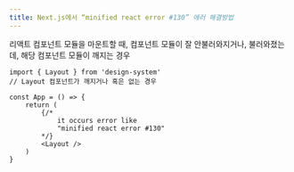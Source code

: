 ```yaml
---
title: Next.js에서 “minified react error #130” 에러 해결방법
---
```


리액트 컴포넌트 모듈을 마운트할 때, 컴포넌트 모듈이 잘 안불러와지거나, 불러와졌는데, 해당 컴포넌트 모듈이 깨지는 경우

```tsx
import { Layout } from 'design-system'
// Layout 컴포넌트가 깨지거나 혹은 없는 경우

const App = () => {
	return (
		{/*
			it occurs error like
			"minified react error #130"
		*/}
		<Layout />
	)
}
```
